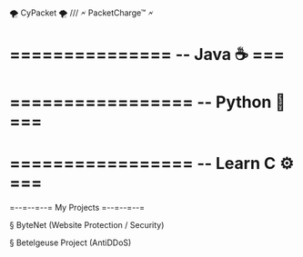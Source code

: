 🌪️ CyPacket 🌪️ /// 🗲 PacketCharge™ 🗲

===============
-- Java ☕   ===
===============

=================
-- Python 🐍   ===
=================

=================
-- Learn C ⚙️  ===
=================

=--=--=--= My Projects =--=--=--=

§ ByteNet (Website Protection / Security)

§ Betelgeuse Project (AntiDDoS)
